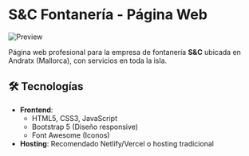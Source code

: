 # S&C Fontanería - Página Web

![Preview](https://i.imgur.com/KbRjJfA.png)

Página web profesional para la empresa de fontanería **S&C** ubicada en Andratx (Mallorca), con servicios en toda la isla.

## 🛠 Tecnologías
- **Frontend**: 
  - HTML5, CSS3, JavaScript
  - Bootstrap 5 (Diseño responsive)
  - Font Awesome (Iconos)
- **Hosting**: Recomendado Netlify/Vercel o hosting tradicional